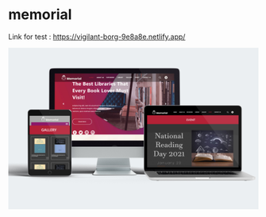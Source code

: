 # memorial
Link for test : 
https://vigilant-borg-9e8a8e.netlify.app/

<img src="MockupXD.jpg" alt="mockup"/>
